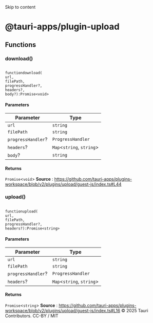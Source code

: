 Skip to content
# @tauri-apps/plugin-upload
## Functions
### download()
```

functiondownload(
url,
filePath,
progressHandler?,
headers?,
body?):Promise<void>

```

#### Parameters
Parameter| Type  
---|---  
`url`| `string`  
`filePath`| `string`  
`progressHandler`?| `ProgressHandler`  
`headers`?| `Map`<`string`, `string`>  
`body`?| `string`  
#### Returns
`Promise`<`void`>
**Source** : https://github.com/tauri-apps/plugins-workspace/blob/v2/plugins/upload/guest-js/index.ts#L44
### upload()
```

functionupload(
url,
filePath,
progressHandler?,
headers?):Promise<string>

```

#### Parameters
Parameter| Type  
---|---  
`url`| `string`  
`filePath`| `string`  
`progressHandler`?| `ProgressHandler`  
`headers`?| `Map`<`string`, `string`>  
#### Returns
`Promise`<`string`>
**Source** : https://github.com/tauri-apps/plugins-workspace/blob/v2/plugins/upload/guest-js/index.ts#L16
© 2025 Tauri Contributors. CC-BY / MIT
